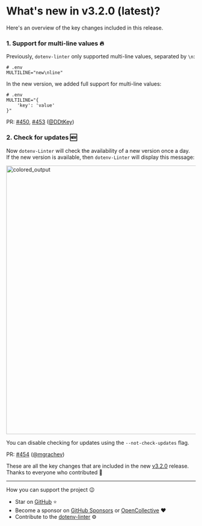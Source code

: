 # What's new in v3.2.0 (latest)?

Here's an overview of the key changes included in this release.

### 1. Support for multi-line values 🔥

Previously, `dotenv-linter` only supported multi-line values, separated by `\n`: 

```
# .env
MULTILINE="new\nline"
```

In the new version, we added full support for multi-line values:

```
# .env
MULTILINE="{
    'key': 'value'
}"
```

PR: [#450](https://github.com/dotenv-linter/action-dotenv-linter/pull/450), [#453](https://github.com/dotenv-linter/action-dotenv-linter/pull/453) ([@DDtKey](https://github.com/DDtKey))

### 2. Check for updates 🆕

Now `dotenv-Linter` will check the availability of a new version once a day.<br/>
If the new version is available, then `dotenv-Linter` will display this message:

<img width="714" alt="colored_output" src="_assets/docs/whats_new/v320/check_for_updates.png">

You can disable checking for updates using the `--not-check-updates` flag.

PR: [#454](https://github.com/dotenv-linter/action-dotenv-linter/pull/454) ([@mgrachev](https://github.com/mgrachev))

These are all the key changes that are included in the new [v3.2.0](https://github.com/dotenv-linter/dotenv-linter/releases/tag/v3.2.0) release.<br/>
Thanks to everyone who contributed 🙏

---

How you can support the project 😉
* Star on [GitHub](https://github.com/dotenv-linter/dotenv-linter) ⭐️
* Become a sponsor on [GitHub Sponsors](https://github.com/sponsors/dotenv-linter) or [OpenCollective](https://opencollective.com/dotenv-linter) ❤️
* Contribute to the [dotenv-linter](https://github.com/dotenv-linter/dotenv-linter/blob/master/CONTRIBUTING.md) ⚙️ 
